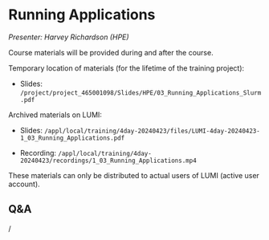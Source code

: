 # Running Applications

*Presenter: Harvey Richardson (HPE)*

Course materials will be provided during and after the course.

Temporary location of materials (for the lifetime of the training project):

-   Slides: `/project/project_465001098/Slides/HPE/03_Running_Applications_Slurm.pdf`

Archived materials on LUMI:

-   Slides: `/appl/local/training/4day-20240423/files/LUMI-4day-20240423-1_03_Running_Applications.pdf`

-   Recording: `/appl/local/training/4day-20240423/recordings/1_03_Running_Applications.mp4`

These materials can only be distributed to actual users of LUMI (active user account).

## Q&A

/
